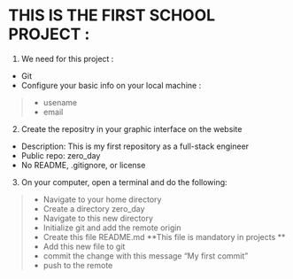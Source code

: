 # THIS IS THE FIRST SCHOOL PROJECT :
1. We need for this project :
 * Git
 * Configure your basic info on your local machine :
 > * usename
 > * email
2. Create the repositry in your graphic interface on the website
 *  Description: This is my first repository as a full-stack engineer
 * Public repo: zero_day
 * No README, .gitignore, or license
3. On your computer, open a terminal and do the following:
 > * Navigate to your home directory
 > * Create a directory zero_day
 > * Navigate to this new directory
 > * Initialize git and add the remote origin
 > * Create this file README.md  **This file is mandatory in projects
**
 > * Add this new file to git
 > * commit the change with this message “My first commit”
 > * push to the remote
                      
